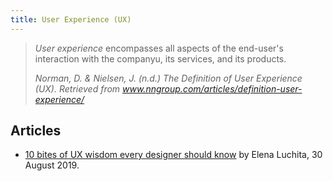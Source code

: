 ```yaml
---
title: User Experience (UX)
---
```


> _User experience_ encompasses all aspects of the end-user's interaction with the companyu, its services, and its products.
>
> <cite>Norman, D. & Nielsen, J. (n.d.) The Definition of User Experience (UX). Retrieved from <a href="https://www.nngroup.com/articles/definition-user-experience/">www.nngroup.com/articles/definition-user-experience/</a></cite>

## Articles

-   [10 bites of UX wisdom every designer should know](https://blog.maze.design/things-ux-designer-should-know/) by Elena Luchita, 30 August 2019.

